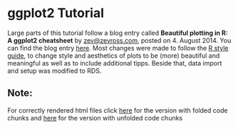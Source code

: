 # ggplot2 Tutorial
Large parts of this tutorial follow a blog entry called **Beautiful plotting in R: A ggplot2 cheatsheet** by zev@zevross.com, posted on 4. August 2014. You can find the blog entry [here](http://zevross.com/blog/2014/08/04/beautiful-plotting-in-r-a-ggplot2-cheatsheet-3/).  Most changes were made to follow the [R style guide](http://adv-r.had.co.nz/Style.html), to change style and aesthetics of plots to be (more) beautiful and meaningful as well as to include additional tipps. Beside that, data import and setup was modified to RDS.

## Note:
For correctly rendered html files click [here](https://rawgit.com/Z3tt/ggplot2-tutorial/master/ggplot2-tutorial_folded.html) for the version with folded code chunks and [here](https://rawgit.com/Z3tt/ggplot2-tutorial/master/ggplot2-tutorial_unfolded.html) for the version with unfolded code chunks  

